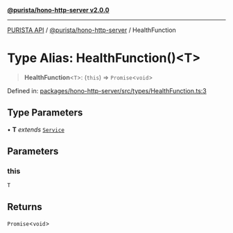 [**@purista/hono-http-server v2.0.0**](../README.md)

***

[PURISTA API](../../../packages.md) / [@purista/hono-http-server](../README.md) / HealthFunction

# Type Alias: HealthFunction()\<T\>

> **HealthFunction**\<`T`\>: (`this`) => `Promise`\<`void`\>

Defined in: [packages/hono-http-server/src/types/HealthFunction.ts:3](https://github.com/puristajs/purista/blob/master/packages/hono-http-server/src/types/HealthFunction.ts#L3)

## Type Parameters

• **T** *extends* [`Service`](../../core/classes/Service.md)

## Parameters

### this

`T`

## Returns

`Promise`\<`void`\>
